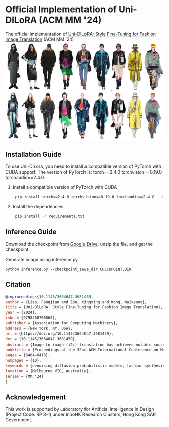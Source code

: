 # Official Implementation of Uni-DlLoRA (ACM MM '24)
The official implementation of [Uni-DlLoRA: Style Fine-Tuning for Fashion Image Translation](https://dl.acm.org/doi/pdf/10.1145/3664647.3681459) (ACM MM '24)
![teaser](./teaser/teaser.png?raw=true)

## Installation Guide

To use Uni-DlLora, you need to install a compatible version of PyTorch with CUDA support. The version of PyTorch is: torch==2.4.0 torchvision==0.19.0 torchaudio==2.4.0.


1. Install a compatible version of PyTorch with CUDA
   ```bash
    pip install torch==2.4.0 torchvision==0.19.0 torchaudio==2.4.0 --index-url https://download.pytorch.org/whl/cu121
   ```

2. Install the dependencies
   ```bash
    pip install -r requirements.txt
   ```
   
## Inference Guide
Download the checkpoint from 
[Google Drive](https://drive.google.com/uc?export=download&id=1cXpONrwXdyjKqSvN7I9SXPEbWRl2Iznm).
unzip the file, and get the checkpoint.

Generate image using inference.py

```shell
python inference.py --checkpoint_save_dir CHECKPOINT.DIR 
```

## Citation
```bibtex
@inproceedings{10.1145/3664647.3681459,
author = {Liao, Fangjian and Zou, Xingxing and Wong, Waikeung},
title = {Uni-DlLoRA: Style Fine-Tuning for Fashion Image Translation},
year = {2024},
isbn = {9798400706868},
publisher = {Association for Computing Machinery},
address = {New York, NY, USA},
url = {https://doi.org/10.1145/3664647.3681459},
doi = {10.1145/3664647.3681459},
abstract = {Image-to-image (i2i) translation has achieved notable success, yet remains challenging in scenarios like real-to-illustrative style transfer of fashion. Existing methods focus on enhancing the generative model with diversity while lacking ID-preserved domain translation. This paper introduces a novel model named Uni-DlLoRA to release this constraint. The proposed model combines the original images within a pretrained diffusion-based model using the proposed Uni-adapter extractors, while adopting the proposed Dual-LoRA module to provide distinct style guidance. This approach optimizes generative capabilities and reduces the number of additional parameters required. In addition, a new multimodal dataset featuring higher-quality images with captions built upon an existing real-to-illustration dataset is proposed. Experimentation validates the effectiveness of our proposed method.},
booktitle = {Proceedings of the 32nd ACM International Conference on Multimedia},
pages = {6404–6413},
numpages = {10},
keywords = {denoising diffusion probabilistic models, fashion synthesis, image-to-image translation},
location = {Melbourne VIC, Australia},
series = {MM '24}
}
```

## Acknowledgement
This work is supported by Laboratory for Artificial Intelligence in Design (Project Code: RP 3-1) under InnoHK Research Clusters, 
Hong Kong SAR Government.